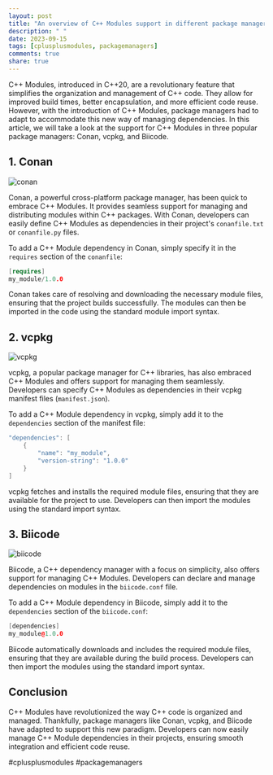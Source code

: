 ```yaml
---
layout: post
title: "An overview of C++ Modules support in different package managers: Conan, vcpkg, and Biicode"
description: " "
date: 2023-09-15
tags: [cplusplusmodules, packagemanagers]
comments: true
share: true
---
```


C++ Modules, introduced in C++20, are a revolutionary feature that simplifies the organization and management of C++ code. They allow for improved build times, better encapsulation, and more efficient code reuse. However, with the introduction of C++ Modules, package managers had to adapt to accommodate this new way of managing dependencies. In this article, we will take a look at the support for C++ Modules in three popular package managers: Conan, vcpkg, and Biicode.

## 1. Conan

![conan](https://example.com/conan_logo.png)

Conan, a powerful cross-platform package manager, has been quick to embrace C++ Modules. It provides seamless support for managing and distributing modules within C++ packages. With Conan, developers can easily define C++ Modules as dependencies in their project's `conanfile.txt` or `conanfile.py` files.

To add a C++ Module dependency in Conan, simply specify it in the `requires` section of the `conanfile`:

```cpp
[requires]
my_module/1.0.0
```

Conan takes care of resolving and downloading the necessary module files, ensuring that the project builds successfully. The modules can then be imported in the code using the standard module import syntax.

## 2. vcpkg

![vcpkg](https://example.com/vcpkg_logo.png)

vcpkg, a popular package manager for C++ libraries, has also embraced C++ Modules and offers support for managing them seamlessly. Developers can specify C++ Modules as dependencies in their vcpkg manifest files (`manifest.json`).

To add a C++ Module dependency in vcpkg, simply add it to the `dependencies` section of the manifest file:

```cpp
"dependencies": [
    {
        "name": "my_module",
        "version-string": "1.0.0"
    }
]
```

vcpkg fetches and installs the required module files, ensuring that they are available for the project to use. Developers can then import the modules using the standard import syntax.

## 3. Biicode

![biicode](https://example.com/biicode_logo.png)

Biicode, a C++ dependency manager with a focus on simplicity, also offers support for managing C++ Modules. Developers can declare and manage dependencies on modules in the `biicode.conf` file.

To add a C++ Module dependency in Biicode, simply add it to the `dependencies` section of the `biicode.conf`:

```cpp
[dependencies]
my_module@1.0.0
```

Biicode automatically downloads and includes the required module files, ensuring that they are available during the build process. Developers can then import the modules using the standard import syntax.

## Conclusion

C++ Modules have revolutionized the way C++ code is organized and managed. Thankfully, package managers like Conan, vcpkg, and Biicode have adapted to support this new paradigm. Developers can now easily manage C++ Module dependencies in their projects, ensuring smooth integration and efficient code reuse.

#cplusplusmodules #packagemanagers